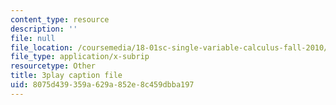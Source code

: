 ```yaml
---
content_type: resource
description: ''
file: null
file_location: /coursemedia/18-01sc-single-variable-calculus-fall-2010/8075d439359a629a852e8c459dbba197_YN7k_bXXggY.srt
file_type: application/x-subrip
resourcetype: Other
title: 3play caption file
uid: 8075d439-359a-629a-852e-8c459dbba197
---
```

